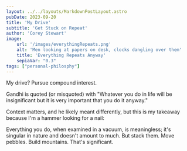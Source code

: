 ```yaml
---
layout: ../../layouts/MarkdownPostLayout.astro
pubDate: 2023-09-20
title: 'My Drive'
subtitle: 'Get Stuck on Repeat'
author: 'Corey Stewart'
image:
    url: '/images/everythingRepeats.png' 
    alt: 'Men looking at papers on desk, clocks dangling over them'
    title: 'Everything Repeats Anyway'
    sepiaVar: "0.3"
tags: ["personal-philosphy"]
---
```


My drive? Pursue compound interest.

Gandhi is quoted (or misquoted) with "Whatever you do in life will be insignificant but it is very important that you do it anyway."

Context matters, and he likely meant differently, but this is my takeaway because I'm a hammer looking for a nail:

Everything you do, when examined in a vacuum, is meaningless; it's singular in nature and doesn't amount to much. But stack them. Move pebbles. Build mountains. That's significant.